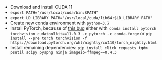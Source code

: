 - Download and install CUDA 11
- `export PATH="/usr/local/cuda/bin:$PATH"`
- `export LD_LIBRARY_PATH="/usr/local/cuda/lib64:$LD_LIBRARY_PATH"`
- Create new conda environment with `python=3.7`
- Install PyTorch, because of [this bug](https://github.com/pytorch/pytorch/issues/51080) either with
`conda install pytorch torchvision cudatoolkit==11.0.3 -c pytorch -c conda-forge` or `pip install --pre torch torchvision -f https://download.pytorch.org/whl/nightly/cu110/torch_nightly.html`
- Install remaining dependencies: `pip install click requests tqdm psutil scipy pyspng ninja imageio-ffmpeg==0.4.3`

